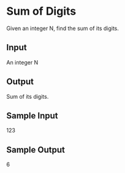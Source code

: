 # Sum of Digits

Given an integer N, find the sum of its digits.

## Input
An integer N

## Output
Sum of its digits.

## Sample Input
123

## Sample Output
6

